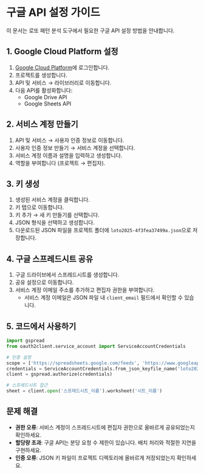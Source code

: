 # 구글 API 설정 가이드

이 문서는 로또 패턴 분석 도구에서 필요한 구글 API 설정 방법을 안내합니다.

## 1. Google Cloud Platform 설정

1. [Google Cloud Platform](https://console.cloud.google.com/)에 로그인합니다.
2. 프로젝트를 생성합니다.
3. API 및 서비스 → 라이브러리로 이동합니다.
4. 다음 API를 활성화합니다:
   - Google Drive API
   - Google Sheets API

## 2. 서비스 계정 만들기

1. API 및 서비스 → 사용자 인증 정보로 이동합니다.
2. 사용자 인증 정보 만들기 → 서비스 계정을 선택합니다.
3. 서비스 계정 이름과 설명을 입력하고 생성합니다.
4. 역할을 부여합니다 (프로젝트 → 편집자).

## 3. 키 생성

1. 생성된 서비스 계정을 클릭합니다.
2. 키 탭으로 이동합니다.
3. 키 추가 → 새 키 만들기를 선택합니다.
4. JSON 형식을 선택하고 생성합니다.
5. 다운로드된 JSON 파일을 프로젝트 폴더에 `loto2025-4f3fea37499a.json`으로 저장합니다.

## 4. 구글 스프레드시트 공유

1. 구글 드라이브에서 스프레드시트를 생성합니다.
2. 공유 설정으로 이동합니다.
3. 서비스 계정 이메일 주소를 추가하고 편집자 권한을 부여합니다.
   - 서비스 계정 이메일은 JSON 파일 내 `client_email` 필드에서 확인할 수 있습니다.

## 5. 코드에서 사용하기

```python
import gspread
from oauth2client.service_account import ServiceAccountCredentials

# 인증 설정
scope = ['https://spreadsheets.google.com/feeds', 'https://www.googleapis.com/auth/drive']
credentials = ServiceAccountCredentials.from_json_keyfile_name('loto2025-4f3fea37499a.json', scope)
client = gspread.authorize(credentials)

# 스프레드시트 접근
sheet = client.open('스프레드시트_이름').worksheet('시트_이름')
```

## 문제 해결

- **권한 오류**: 서비스 계정이 스프레드시트에 편집자 권한으로 올바르게 공유되었는지 확인하세요.
- **할당량 초과**: 구글 API는 분당 요청 수 제한이 있습니다. 배치 처리와 적절한 지연을 구현하세요.
- **인증 오류**: JSON 키 파일이 프로젝트 디렉토리에 올바르게 저장되었는지 확인하세요.